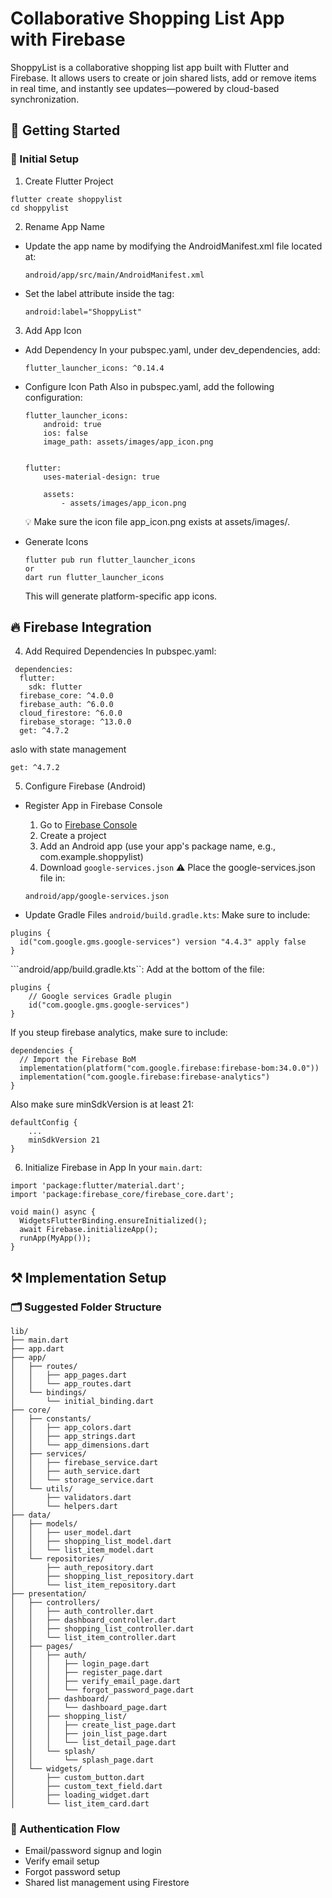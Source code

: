 # Collaborative Shopping List App with Firebase

ShoppyList is a collaborative shopping list app built with Flutter and Firebase. It allows users to create or join shared lists, add or remove items in real time, and instantly see updates—powered by cloud-based synchronization.

## 🚀 Getting Started

### 🔧 Initial Setup

1. Create Flutter Project
```
flutter create shoppylist
cd shoppylist
```

2. Rename App Name
- Update the app name by modifying the AndroidManifest.xml file located at:
    ```
    android/app/src/main/AndroidManifest.xml
    ```

- Set the label attribute inside the <application> tag:
    ```
    android:label="ShoppyList"
    ```

3. Add App Icon
- Add Dependency
    In your pubspec.yaml, under dev_dependencies, add:
    ```
    flutter_launcher_icons: ^0.14.4
    ```

- Configure Icon Path
    Also in pubspec.yaml, add the following configuration:
    ```
    flutter_launcher_icons:
        android: true
        ios: false
        image_path: assets/images/app_icon.png


    flutter:
        uses-material-design: true

        assets:
            - assets/images/app_icon.png
    ```
    💡 Make sure the icon file app_icon.png exists at assets/images/.

- Generate Icons
    ```
    flutter pub run flutter_launcher_icons
    or
    dart run flutter_launcher_icons
    ```
    This will generate platform-specific app icons.


## 🔥 Firebase Integration

4. Add Required Dependencies
In pubspec.yaml:
```
 dependencies:
  flutter:
    sdk: flutter
  firebase_core: ^4.0.0
  firebase_auth: ^6.0.0
  cloud_firestore: ^6.0.0
  firebase_storage: ^13.0.0
  get: ^4.7.2
```
  aslo with state management 
  ```
  get: ^4.7.2
  ```

5. Configure Firebase (Android)

- Register App in Firebase Console
    1. Go to [Firebase Console]()
    2. Create a project
    3. Add an Android app (use your app's package name, e.g., com.example.shoppylist)
    4. Download ```google-services.json```
    ⚠️ Place the google-services.json file in:
    ```
    android/app/google-services.json
    ```

- Update Gradle Files
```android/build.gradle.kts```:
Make sure to include:
```
plugins {
  id("com.google.gms.google-services") version "4.4.3" apply false
}
```

```android/app/build.gradle.kts``:
Add at the bottom of the file:
```
plugins {
    // Google services Gradle plugin
    id("com.google.gms.google-services")
}
```
If you steup firebase analytics, make sure to include:
```
dependencies {
  // Import the Firebase BoM
  implementation(platform("com.google.firebase:firebase-bom:34.0.0"))
  implementation("com.google.firebase:firebase-analytics")
}
```
Also make sure minSdkVersion is at least 21:
```
defaultConfig {
    ...
    minSdkVersion 21
}
```

6. Initialize Firebase in App
In your ```main.dart```:
```
import 'package:flutter/material.dart';
import 'package:firebase_core/firebase_core.dart';

void main() async {
  WidgetsFlutterBinding.ensureInitialized();
  await Firebase.initializeApp();
  runApp(MyApp());
}
```

## ⚒️ Implementation Setup

### 🗂 Suggested Folder Structure
```
lib/
├── main.dart
├── app.dart
├── app/
│   ├── routes/
│   │   ├── app_pages.dart
│   │   └── app_routes.dart
│   └── bindings/
│       └── initial_binding.dart
├── core/
│   ├── constants/
│   │   ├── app_colors.dart
│   │   ├── app_strings.dart
│   │   └── app_dimensions.dart
│   ├── services/
│   │   ├── firebase_service.dart
│   │   ├── auth_service.dart
│   │   └── storage_service.dart
│   └── utils/
│       ├── validators.dart
│       └── helpers.dart
├── data/
│   ├── models/
│   │   ├── user_model.dart
│   │   ├── shopping_list_model.dart
│   │   └── list_item_model.dart
│   └── repositories/
│       ├── auth_repository.dart
│       ├── shopping_list_repository.dart
│       └── list_item_repository.dart
├── presentation/
│   ├── controllers/
│   │   ├── auth_controller.dart
│   │   ├── dashboard_controller.dart
│   │   ├── shopping_list_controller.dart
│   │   └── list_item_controller.dart
│   ├── pages/
│   │   ├── auth/
│   │   │   ├── login_page.dart
│   │   │   ├── register_page.dart
│   │   │   ├── verify_email_page.dart
│   │   │   └── forgot_password_page.dart
│   │   ├── dashboard/
│   │   │   └── dashboard_page.dart
│   │   ├── shopping_list/
│   │   │   ├── create_list_page.dart
│   │   │   ├── join_list_page.dart
│   │   │   └── list_detail_page.dart
│   │   └── splash/
│   │       └── splash_page.dart
│   └── widgets/
│       ├── custom_button.dart
│       ├── custom_text_field.dart
│       ├── loading_widget.dart
│       └── list_item_card.dart

```

### 🔐 Authentication Flow 

- Email/password signup and login
- Verify email setup
- Forgot password setup
- Shared list management using Firestore